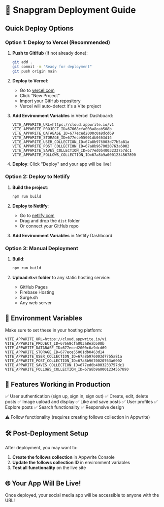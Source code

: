 # 🚀 Snapgram Deployment Guide

## Quick Deploy Options

### Option 1: Deploy to Vercel (Recommended)

1. **Push to GitHub** (if not already done):
   ```bash
   git add .
   git commit -m "Ready for deployment"
   git push origin main
   ```

2. **Deploy to Vercel**:
   - Go to [vercel.com](https://vercel.com)
   - Click "New Project"
   - Import your GitHub repository
   - Vercel will auto-detect it's a Vite project

3. **Add Environment Variables** in Vercel Dashboard:
   ```
   VITE_APPWRITE_URL=https://cloud.appwrite.io/v1
   VITE_APPWRITE_PROJECT_ID=67668cfa003a8eab508b
   VITE_APPWRITE_DATABASE_ID=677eced2000c0a9dcd69
   VITE_APPWRITE_STORAGE_ID=677ece55001db0463d14
   VITE_APPWRITE_USER_COLLECTION_ID=67a8b976003d77b5a81a
   VITE_APPWRITE_POST_COLLECTION_ID=67a8b9670020763a6002
   VITE_APPWRITE_SAVES_COLLECTION_ID=677ed0b4003233757dc1
   VITE_APPWRITE_FOLLOWS_COLLECTION_ID=67a8b9a0001234567890
   ```

4. **Deploy**: Click "Deploy" and your app will be live!

### Option 2: Deploy to Netlify

1. **Build the project**:
   ```bash
   npm run build
   ```

2. **Deploy to Netlify**:
   - Go to [netlify.com](https://netlify.com)
   - Drag and drop the `dist` folder
   - Or connect your GitHub repo

3. **Add Environment Variables** in Netlify Dashboard

### Option 3: Manual Deployment

1. **Build**:
   ```bash
   npm run build
   ```

2. **Upload `dist` folder** to any static hosting service:
   - GitHub Pages
   - Firebase Hosting
   - Surge.sh
   - Any web server

## 🔧 Environment Variables

Make sure to set these in your hosting platform:

```env
VITE_APPWRITE_URL=https://cloud.appwrite.io/v1
VITE_APPWRITE_PROJECT_ID=67668cfa003a8eab508b
VITE_APPWRITE_DATABASE_ID=677eced2000c0a9dcd69
VITE_APPWRITE_STORAGE_ID=677ece55001db0463d14
VITE_APPWRITE_USER_COLLECTION_ID=67a8b976003d77b5a81a
VITE_APPWRITE_POST_COLLECTION_ID=67a8b9670020763a6002
VITE_APPWRITE_SAVES_COLLECTION_ID=677ed0b4003233757dc1
VITE_APPWRITE_FOLLOWS_COLLECTION_ID=67a8b9a0001234567890
```

## 📱 Features Working in Production

✅ User authentication (sign up, sign in, sign out)
✅ Create, edit, delete posts
✅ Image upload and display
✅ Like and save posts
✅ User profiles
✅ Explore posts
✅ Search functionality
✅ Responsive design

⚠️ Follow functionality (requires creating follows collection in Appwrite)

## 🛠️ Post-Deployment Setup

After deployment, you may want to:

1. **Create the follows collection** in Appwrite Console
2. **Update the follows collection ID** in environment variables
3. **Test all functionality** on the live site

## 🌐 Your App Will Be Live!

Once deployed, your social media app will be accessible to anyone with the URL!
